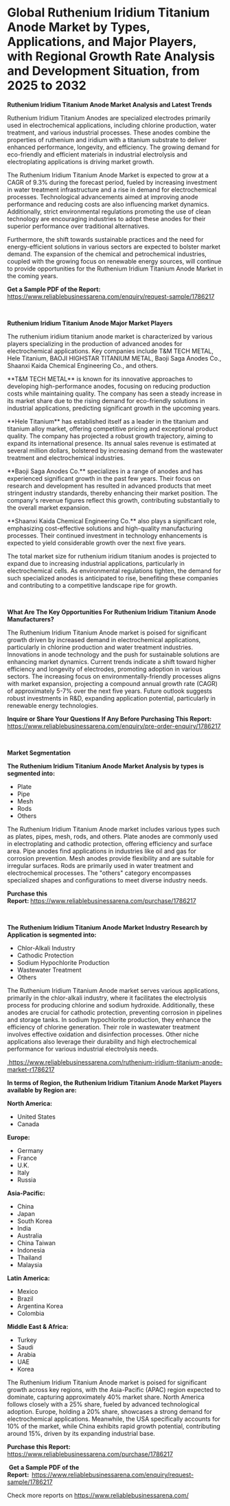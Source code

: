<p><h1>Global Ruthenium Iridium Titanium Anode Market by Types, Applications, and Major Players, with Regional Growth Rate Analysis and Development Situation, from 2025 to 2032</h1></p><p><strong>Ruthenium Iridium Titanium Anode Market Analysis and Latest Trends</strong></p>
<p><p>Ruthenium Iridium Titanium Anodes are specialized electrodes primarily used in electrochemical applications, including chlorine production, water treatment, and various industrial processes. These anodes combine the properties of ruthenium and iridium with a titanium substrate to deliver enhanced performance, longevity, and efficiency. The growing demand for eco-friendly and efficient materials in industrial electrolysis and electroplating applications is driving market growth.</p><p>The Ruthenium Iridium Titanium Anode Market is expected to grow at a CAGR of 9.3% during the forecast period, fueled by increasing investment in water treatment infrastructure and a rise in demand for electrochemical processes. Technological advancements aimed at improving anode performance and reducing costs are also influencing market dynamics. Additionally, strict environmental regulations promoting the use of clean technology are encouraging industries to adopt these anodes for their superior performance over traditional alternatives.</p><p>Furthermore, the shift towards sustainable practices and the need for energy-efficient solutions in various sectors are expected to bolster market demand. The expansion of the chemical and petrochemical industries, coupled with the growing focus on renewable energy sources, will continue to provide opportunities for the Ruthenium Iridium Titanium Anode Market in the coming years.</p></p>
<p><strong>Get a Sample PDF of the Report:&nbsp;</strong> <a href="https://www.reliablebusinessarena.com/enquiry/request-sample/1786217?utm_campaign=3251&utm_medium=2&utm_source=Github&utm_content=ia&utm_term=25032025&utm_id=ruthenium-iridium-titanium-anode">https://www.reliablebusinessarena.com/enquiry/request-sample/1786217</a></p>
<p>&nbsp;</p>
<p><strong>Ruthenium Iridium Titanium Anode Major Market Players</strong></p>
<p><p>The ruthenium iridium titanium anode market is characterized by various players specializing in the production of advanced anodes for electrochemical applications. Key companies include T&M TECH METAL, Hele Titanium, BAOJI HIGHSTAR TITANIUM METAL, Baoji Saga Anodes Co., Shaanxi Kaida Chemical Engineering Co., and others.</p><p>**T&M TECH METAL** is known for its innovative approaches to developing high-performance anodes, focusing on reducing production costs while maintaining quality. The company has seen a steady increase in its market share due to the rising demand for eco-friendly solutions in industrial applications, predicting significant growth in the upcoming years.</p><p>**Hele Titanium** has established itself as a leader in the titanium and titanium alloy market, offering competitive pricing and exceptional product quality. The company has projected a robust growth trajectory, aiming to expand its international presence. Its annual sales revenue is estimated at several million dollars, bolstered by increasing demand from the wastewater treatment and electrochemical industries.</p><p>**Baoji Saga Anodes Co.** specializes in a range of anodes and has experienced significant growth in the past few years. Their focus on research and development has resulted in advanced products that meet stringent industry standards, thereby enhancing their market position. The company's revenue figures reflect this growth, contributing substantially to the overall market expansion.</p><p>**Shaanxi Kaida Chemical Engineering Co.** also plays a significant role, emphasizing cost-effective solutions and high-quality manufacturing processes. Their continued investment in technology enhancements is expected to yield considerable growth over the next five years.</p><p>The total market size for ruthenium iridium titanium anodes is projected to expand due to increasing industrial applications, particularly in electrochemical cells. As environmental regulations tighten, the demand for such specialized anodes is anticipated to rise, benefiting these companies and contributing to a competitive landscape ripe for growth.</p></p>
<p>&nbsp;</p>
<p><strong>What Are The Key Opportunities For Ruthenium Iridium Titanium Anode Manufacturers?</strong></p>
<p><p>The Ruthenium Iridium Titanium Anode market is poised for significant growth driven by increased demand in electrochemical applications, particularly in chlorine production and water treatment industries. Innovations in anode technology and the push for sustainable solutions are enhancing market dynamics. Current trends indicate a shift toward higher efficiency and longevity of electrodes, promoting adoption in various sectors. The increasing focus on environmentally-friendly processes aligns with market expansion, projecting a compound annual growth rate (CAGR) of approximately 5-7% over the next five years. Future outlook suggests robust investments in R&D, expanding application potential, particularly in renewable energy technologies.</p></p>
<p><strong>Inquire or Share Your Questions If Any Before Purchasing This Report:</strong> <a href="https://www.reliablebusinessarena.com/enquiry/pre-order-enquiry/1786217?utm_campaign=3251&utm_medium=2&utm_source=Github&utm_content=ia&utm_term=25032025&utm_id=ruthenium-iridium-titanium-anode">https://www.reliablebusinessarena.com/enquiry/pre-order-enquiry/1786217</a></p>
<p>&nbsp;</p>
<p><strong>Market Segmentation</strong></p>
<p><strong>The Ruthenium Iridium Titanium Anode Market Analysis by types is segmented into:</strong></p>
<p><ul><li>Plate</li><li>Pipe</li><li>Mesh</li><li>Rods</li><li>Others</li></ul></p>
<p><p>The Ruthenium Iridium Titanium Anode market includes various types such as plates, pipes, mesh, rods, and others. Plate anodes are commonly used in electroplating and cathodic protection, offering efficiency and surface area. Pipe anodes find applications in industries like oil and gas for corrosion prevention. Mesh anodes provide flexibility and are suitable for irregular surfaces. Rods are primarily used in water treatment and electrochemical processes. The "others" category encompasses specialized shapes and configurations to meet diverse industry needs.</p></p>
<p><strong>Purchase this Report:&nbsp;</strong><a href="https://www.reliablebusinessarena.com/purchase/1786217?utm_campaign=3251&utm_medium=2&utm_source=Github&utm_content=ia&utm_term=25032025&utm_id=ruthenium-iridium-titanium-anode">https://www.reliablebusinessarena.com/purchase/1786217</a></p>
<p>&nbsp;</p>
<p><strong>The Ruthenium Iridium Titanium Anode Market Industry Research by Application is segmented into:</strong></p>
<p><ul><li>Chlor-Alkali Industry</li><li>Cathodic Protection</li><li>Sodium Hypochlorite Production</li><li>Wastewater Treatment</li><li>Others</li></ul></p>
<p><p>The Ruthenium Iridium Titanium Anode market serves various applications, primarily in the chlor-alkali industry, where it facilitates the electrolysis process for producing chlorine and sodium hydroxide. Additionally, these anodes are crucial for cathodic protection, preventing corrosion in pipelines and storage tanks. In sodium hypochlorite production, they enhance the efficiency of chlorine generation. Their role in wastewater treatment involves effective oxidation and disinfection processes. Other niche applications also leverage their durability and high electrochemical performance for various industrial electrolysis needs.</p></p>
<p><a href="https://www.reliablebusinessarena.com/ruthenium-iridium-titanium-anode-market-r1786217?utm_campaign=3251&utm_medium=2&utm_source=Github&utm_content=ia&utm_term=25032025&utm_id=ruthenium-iridium-titanium-anode">&nbsp;https://www.reliablebusinessarena.com/ruthenium-iridium-titanium-anode-market-r1786217</a></p>
<p><strong>In terms of Region, the Ruthenium Iridium Titanium Anode Market Players available by Region are:</strong></p>
<p>
    <p> <strong> North America: </strong>
        <ul>
            <li>United States</li>
            <li>Canada</li>
        </ul>
        </p> 
    <p> <strong> Europe: </strong>
        <ul>
            <li>Germany</li>
            <li>France</li>
            <li>U.K.</li>
            <li>Italy</li>
            <li>Russia</li>
        </ul>
        </p> 
    <p> <strong> Asia-Pacific: </strong>
        <ul>
            <li>China</li>
            <li>Japan</li>
            <li>South Korea</li>
            <li>India</li>
            <li>Australia</li>
            <li>China Taiwan</li>
            <li>Indonesia</li>
            <li>Thailand</li>
            <li>Malaysia</li>
        </ul>
        </p> 
    <p> <strong> Latin America: </strong>
        <ul>
            <li>Mexico</li>
            <li>Brazil</li>
            <li>Argentina Korea</li>
            <li>Colombia</li>
        </ul>
        </p> 
    <p> <strong> Middle East & Africa: </strong>
        <ul>
            <li>Turkey</li>
            <li>Saudi</li>
            <li>Arabia</li>
            <li>UAE</li>
            <li>Korea</li>
        </ul>
    </p>
    </p>
<p><p>The Ruthenium Iridium Titanium Anode market is poised for significant growth across key regions, with the Asia-Pacific (APAC) region expected to dominate, capturing approximately 40% market share. North America follows closely with a 25% share, fueled by advanced technological adoption. Europe, holding a 20% share, showcases a strong demand for electrochemical applications. Meanwhile, the USA specifically accounts for 10% of the market, while China exhibits rapid growth potential, contributing around 15%, driven by its expanding industrial base.</p></p>
<p><strong>Purchase this Report: </strong><a href="https://www.reliablebusinessarena.com/purchase/1786217?utm_campaign=3251&utm_medium=2&utm_source=Github&utm_content=ia&utm_term=25032025&utm_id=ruthenium-iridium-titanium-anode">https://www.reliablebusinessarena.com/purchase/1786217</a></p>
<p>&nbsp;<strong>Get a Sample PDF of the Report:&nbsp;&nbsp;</strong><a href="https://www.reliablebusinessarena.com/enquiry/request-sample/1786217?utm_campaign=3251&utm_medium=2&utm_source=Github&utm_content=ia&utm_term=25032025&utm_id=ruthenium-iridium-titanium-anode">https://www.reliablebusinessarena.com/enquiry/request-sample/1786217</a></p>
<p><strong></strong></p>
<p>Check more reports on <a href="https://www.reliablebusinessarena.com/?utm_campaign=3251&utm_medium=2&utm_source=Github&utm_content=ia&utm_term=25032025&utm_id=ruthenium-iridium-titanium-anode">https://www.reliablebusinessarena.com/</a></p>